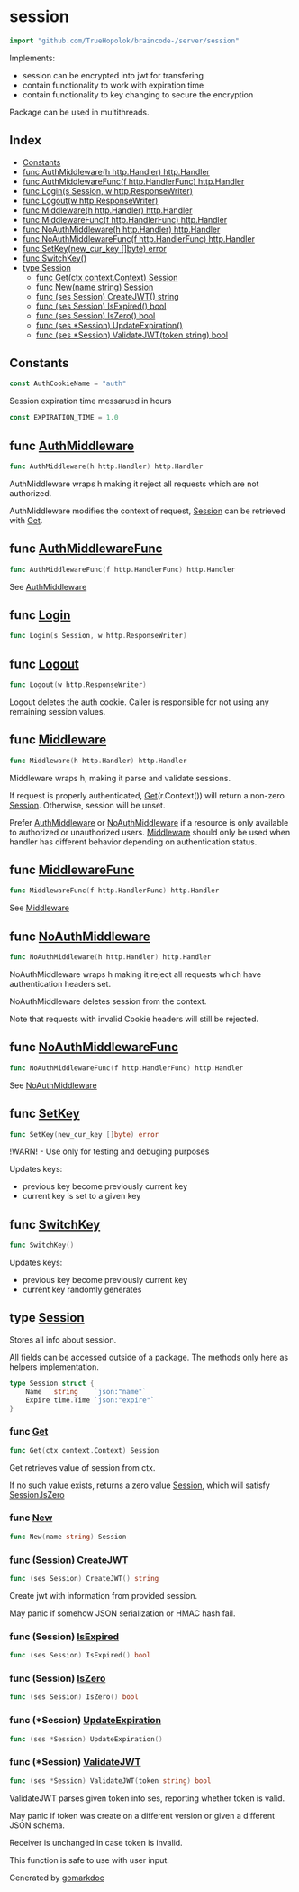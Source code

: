 <!-- Code generated by gomarkdoc. DO NOT EDIT -->

# session

```go
import "github.com/TrueHopolok/braincode-/server/session"
```

Implements:

- session can be encrypted into jwt for transfering
- contain functionality to work with expiration time
- contain functionality to key changing to secure the encryption

Package can be used in multithreads.

## Index

- [Constants](<#constants>)
- [func AuthMiddleware\(h http.Handler\) http.Handler](<#AuthMiddleware>)
- [func AuthMiddlewareFunc\(f http.HandlerFunc\) http.Handler](<#AuthMiddlewareFunc>)
- [func Login\(s Session, w http.ResponseWriter\)](<#Login>)
- [func Logout\(w http.ResponseWriter\)](<#Logout>)
- [func Middleware\(h http.Handler\) http.Handler](<#Middleware>)
- [func MiddlewareFunc\(f http.HandlerFunc\) http.Handler](<#MiddlewareFunc>)
- [func NoAuthMiddleware\(h http.Handler\) http.Handler](<#NoAuthMiddleware>)
- [func NoAuthMiddlewareFunc\(f http.HandlerFunc\) http.Handler](<#NoAuthMiddlewareFunc>)
- [func SetKey\(new\_cur\_key \[\]byte\) error](<#SetKey>)
- [func SwitchKey\(\)](<#SwitchKey>)
- [type Session](<#Session>)
  - [func Get\(ctx context.Context\) Session](<#Get>)
  - [func New\(name string\) Session](<#New>)
  - [func \(ses Session\) CreateJWT\(\) string](<#Session.CreateJWT>)
  - [func \(ses Session\) IsExpired\(\) bool](<#Session.IsExpired>)
  - [func \(ses Session\) IsZero\(\) bool](<#Session.IsZero>)
  - [func \(ses \*Session\) UpdateExpiration\(\)](<#Session.UpdateExpiration>)
  - [func \(ses \*Session\) ValidateJWT\(token string\) bool](<#Session.ValidateJWT>)


## Constants

<a name="AuthCookieName"></a>

```go
const AuthCookieName = "auth"
```

<a name="EXPIRATION_TIME"></a>Session expiration time messarued in hours

```go
const EXPIRATION_TIME = 1.0
```

<a name="AuthMiddleware"></a>
## func [AuthMiddleware](<https://github.com/TrueHopolok/braincode-/blob/main/server/session/middleware.go#L87>)

```go
func AuthMiddleware(h http.Handler) http.Handler
```

AuthMiddleware wraps h making it reject all requests which are not authorized.

AuthMiddleware modifies the context of request, [Session](<#Session>) can be retrieved with [Get](<#Get>).

<a name="AuthMiddlewareFunc"></a>
## func [AuthMiddlewareFunc](<https://github.com/TrueHopolok/braincode-/blob/main/server/session/middleware.go#L142>)

```go
func AuthMiddlewareFunc(f http.HandlerFunc) http.Handler
```

See [AuthMiddleware](<#AuthMiddleware>)

<a name="Login"></a>
## func [Login](<https://github.com/TrueHopolok/braincode-/blob/main/server/session/session.go#L50>)

```go
func Login(s Session, w http.ResponseWriter)
```



<a name="Logout"></a>
## func [Logout](<https://github.com/TrueHopolok/braincode-/blob/main/server/session/session.go#L63>)

```go
func Logout(w http.ResponseWriter)
```

Logout deletes the auth cookie. Caller is responsible for not using any remaining session values.

<a name="Middleware"></a>
## func [Middleware](<https://github.com/TrueHopolok/braincode-/blob/main/server/session/middleware.go#L33>)

```go
func Middleware(h http.Handler) http.Handler
```

Middleware wraps h, making it parse and validate sessions.

If request is properly authenticated, [Get](<#Get>)\(r.Context\(\)\) will return a non\-zero [Session](<#Session>). Otherwise, session will be unset.

Prefer [AuthMiddleware](<#AuthMiddleware>) or [NoAuthMiddleware](<#NoAuthMiddleware>) if a resource is only available to authorized or unauthorized users. [Middleware](<#Middleware>) should only be used when handler has different behavior depending on authentication status.

<a name="MiddlewareFunc"></a>
## func [MiddlewareFunc](<https://github.com/TrueHopolok/braincode-/blob/main/server/session/middleware.go#L80>)

```go
func MiddlewareFunc(f http.HandlerFunc) http.Handler
```

See [Middleware](<#Middleware>)

<a name="NoAuthMiddleware"></a>
## func [NoAuthMiddleware](<https://github.com/TrueHopolok/braincode-/blob/main/server/session/middleware.go#L151>)

```go
func NoAuthMiddleware(h http.Handler) http.Handler
```

NoAuthMiddleware wraps h making it reject all requests which have authentication headers set.

NoAuthMiddleware deletes session from the context.

Note that requests with invalid Cookie headers will still be rejected.

<a name="NoAuthMiddlewareFunc"></a>
## func [NoAuthMiddlewareFunc](<https://github.com/TrueHopolok/braincode-/blob/main/server/session/middleware.go#L181>)

```go
func NoAuthMiddlewareFunc(f http.HandlerFunc) http.Handler
```

See [NoAuthMiddleware](<#NoAuthMiddleware>)

<a name="SetKey"></a>
## func [SetKey](<https://github.com/TrueHopolok/braincode-/blob/main/server/session/keys.go#L46>)

```go
func SetKey(new_cur_key []byte) error
```

\!WARN\! \- Use only for testing and debuging purposes

Updates keys:

- previous key become previously current key
- current key is set to a given key

<a name="SwitchKey"></a>
## func [SwitchKey](<https://github.com/TrueHopolok/braincode-/blob/main/server/session/keys.go#L33>)

```go
func SwitchKey()
```

Updates keys:

- previous key become previously current key
- current key randomly generates

<a name="Session"></a>
## type [Session](<https://github.com/TrueHopolok/braincode-/blob/main/server/session/session.go#L29-L32>)

Stores all info about session.

All fields can be accessed outside of a package. The methods only here as helpers implementation.

```go
type Session struct {
    Name   string    `json:"name"`
    Expire time.Time `json:"expire"`
}
```

<a name="Get"></a>
### func [Get](<https://github.com/TrueHopolok/braincode-/blob/main/server/session/middleware.go#L18>)

```go
func Get(ctx context.Context) Session
```

Get retrieves value of session from ctx.

If no such value exists, returns a zero value [Session](<#Session>), which will satisfy [Session.IsZero](<#Session.IsZero>)

<a name="New"></a>
### func [New](<https://github.com/TrueHopolok/braincode-/blob/main/server/session/session.go#L34>)

```go
func New(name string) Session
```



<a name="Session.CreateJWT"></a>
### func \(Session\) [CreateJWT](<https://github.com/TrueHopolok/braincode-/blob/main/server/session/jwt.go#L30>)

```go
func (ses Session) CreateJWT() string
```

Create jwt with information from provided session.

May panic if somehow JSON serialization or HMAC hash fail.

<a name="Session.IsExpired"></a>
### func \(Session\) [IsExpired](<https://github.com/TrueHopolok/braincode-/blob/main/server/session/session.go#L42>)

```go
func (ses Session) IsExpired() bool
```



<a name="Session.IsZero"></a>
### func \(Session\) [IsZero](<https://github.com/TrueHopolok/braincode-/blob/main/server/session/session.go#L46>)

```go
func (ses Session) IsZero() bool
```



<a name="Session.UpdateExpiration"></a>
### func \(\*Session\) [UpdateExpiration](<https://github.com/TrueHopolok/braincode-/blob/main/server/session/session.go#L38>)

```go
func (ses *Session) UpdateExpiration()
```



<a name="Session.ValidateJWT"></a>
### func \(\*Session\) [ValidateJWT](<https://github.com/TrueHopolok/braincode-/blob/main/server/session/jwt.go#L46>)

```go
func (ses *Session) ValidateJWT(token string) bool
```

ValidateJWT parses given token into ses, reporting whether token is valid.

May panic if token was create on a different version or given a different JSON schema.

Receiver is unchanged in case token is invalid.

This function is safe to use with user input.

Generated by [gomarkdoc](<https://github.com/princjef/gomarkdoc>)
